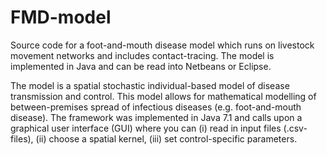 # FMD-model
Source code for a foot-and-mouth disease model which runs on livestock movement networks and includes contact-tracing.
The model is implemented in Java and can be read into Netbeans or Eclipse.

The model is a spatial stochastic individual-based model of disease transmission and control. This model allows for mathematical modelling of between-premises spread of infectious diseases (e.g. foot-and-mouth disease). The framework was implemented in Java 7.1 and calls upon a graphical user interface (GUI) where you can (i) read in input files (.csv-files), 
(ii) choose a spatial kernel, (iii) set control-specific parameters.
